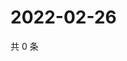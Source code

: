 # 2022-02-26

共 0 条

<!-- BEGIN WEIBO -->
<!-- 最后更新时间 Sat Feb 26 2022 21:16:13 GMT+0800 (China Standard Time) -->

<!-- END WEIBO -->
